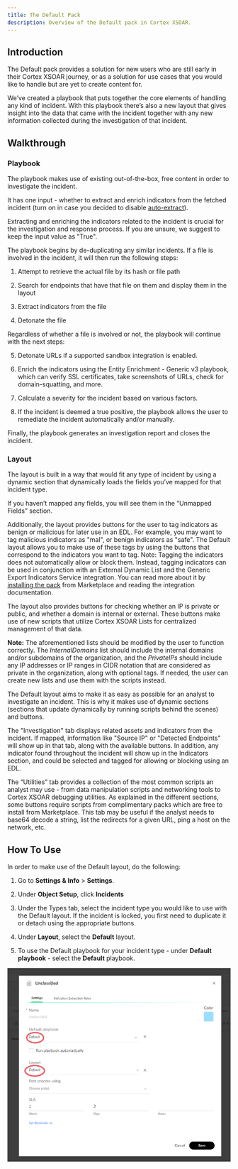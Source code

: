 ```yaml
---
title: The Default Pack
description: Overview of the Default pack in Cortex XSOAR.
---
```


## Introduction

The Default pack provides a solution for new users who are still early in their Cortex XSOAR journey, or as a solution for use cases that you would like to handle but are yet to create content for.

  

We’ve created a playbook that puts together the core elements of handling any kind of incident. With this playbook there’s also a new layout that gives insight into the data that came with the incident together with any new information collected during the investigation of that incident.

  
  

## Walkthrough

### Playbook

The playbook makes use of existing out-of-the-box, free content in order to investigate the incident.

It has one input - whether to extract and enrich indicators from the fetched incident (turn on in case you decided to disable [auto-extract](https://docs-cortex.paloaltonetworks.com/r/Cortex-XSOAR/6.6/Cortex-XSOAR-Administrator-Guide/Indicator-Extraction)).

Extracting and enriching the indicators related to the incident is crucial for the investigation and response process. If you are unsure, we suggest to keep the input value as "True".

The playbook begins by de-duplicating any similar incidents. If a file is involved in the incident, it will then run the following steps:

1. Attempt to retrieve the actual file by its hash or file path
    
2. Search for endpoints that have that file on them and display them in the layout
    
3. Extract indicators from the file
    
4. Detonate the file

Regardless of whether a file is involved or not, the playbook will continue with the next steps:

5. Detonate URLs if a supported sandbox integration is enabled.

6. Enrich the indicators using the Entity Enrichment - Generic v3 playbook, which can verify SSL certificates, take screenshots of URLs, check for domain-squatting, and more.

7. Calculate a severity for the incident based on various factors.

8. If the incident is deemed a true positive, the playbook allows the user to remediate the incident automatically and/or manually.

Finally, the playbook generates an investigation report and closes the incident.

  

### Layout

The layout is built in a way that would fit any type of incident by using a dynamic section that dynamically loads the fields you’ve mapped for that incident type.

If you haven’t mapped any fields, you will see them in the “Unmapped Fields” section.

Additionally, the layout provides buttons for the user to tag indicators as benign or malicious for later use in an EDL.
For example, you may want to tag malicious indicators as "mal", or benign indicators as "safe". The Default layout allows you to make use of these tags by using the buttons that correspond to the indicators you want to tag.
Note: Tagging the indicators does not automatically allow or block them. Instead, tagging indicators can be used in conjunction with an External Dynamic List and the Generic Export Indicators Service integration. You can read more about it by [installing the pack](https://cortex.marketplace.pan.dev/marketplace/details/EDL/) from Marketplace and reading the integration documentation.

The layout also provides buttons for checking whether an IP is private or public, and whether a domain is internal or external. These buttons make use of new scripts that utilize Cortex XSOAR Lists for centralized management of that data. 

**Note:** The aforementioned lists should be modified by the user to function correctly. The *InternalDomains* list should include the internal domains and/or subdomains of the organization, and the *PrivateIPs* should include any IP addresses or IP ranges in CIDR notation that are considered as private in the organization, along with optional tags.  If needed, the user can create new lists and use them with the scripts instead.

The Default layout aims to make it as easy as possible for an analyst to investigate an incident. This is why it makes use of dynamic sections (sections that update dynamically by running scripts behind the scenes) and buttons.

The "Investigation" tab displays related assets and indicators from the incident. If mapped, information like "Source IP" or "Detected Endpoints" will show up in that tab, along with the available buttons. In addition, any indicator found throughout the incident will show up in the Indicators section, and could be selected and tagged for allowing or blocking using an EDL.

The “Utilities” tab provides a collection of the most common scripts an analyst may use - from data manipulation scripts and networking tools to Cortex XSOAR debugging utilities. 
As explained in the different sections, some buttons require scripts from complimentary packs which are free to install from Marketplace.
This tab may be useful if the analyst needs to base64 decode a string, list the redirects for a given URL, ping a host on the network, etc.



## How To Use

In order to make use of the Default layout, do the following:

1.  Go to **Settings & Info** > **Settings**.
    
2.  Under **Object Setup**, click **Incidents**
    
3.  Under the Types tab, select the incident type you would like to use with the Default layout. If the incident is locked, you first need to duplicate it or detach using the appropriate buttons.
    
4.  Under **Layout**, select the **Default** layout.
    
5. To use the Default playbook for your incident type - under **Default playbook** - select the **Default** playbook.
    

![](https://github.com/demisto/content-docs/blob/master/docs/doc_imgs/reference/unclassified%20edit.png?raw=true)
